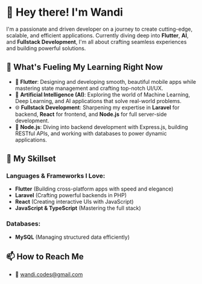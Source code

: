 # 👋 Hey there! I'm Wandi

I'm a passionate and driven developer on a journey to create cutting-edge, scalable, and efficient applications. Currently diving deep into **Flutter**, **AI**, and **Fullstack Development**, I'm all about crafting seamless experiences and building powerful solutions.

## 🌱 What's Fueling My Learning Right Now
- 📱 **Flutter**: Designing and developing smooth, beautiful mobile apps while mastering state management and crafting top-notch UI/UX.  
- 🤖 **Artificial Intelligence (AI)**: Exploring the world of Machine Learning, Deep Learning, and AI applications that solve real-world problems.  
- 🌐 **Fullstack Development**: Sharpening my expertise in **Laravel** for backend, **React** for frontend, and **Node.js** for full server-side development.  
- 🚀 **Node.js**: Diving into backend development with Express.js, building RESTful APIs, and working with databases to power dynamic applications.

## 💼 My Skillset

### **Languages & Frameworks I Love:**
- **Flutter** (Building cross-platform apps with speed and elegance)  
- **Laravel** (Crafting powerful backends in PHP)  
- **React** (Creating interactive UIs with JavaScript)  
- **JavaScript & TypeScript** (Mastering the full stack)  

### **Databases:**
- **MySQL** (Managing structured data efficiently)  

## 📫 How to Reach Me
- 📧 [wandi.codes@gmail.com](mailto:wandi.codes@gmail.com)
